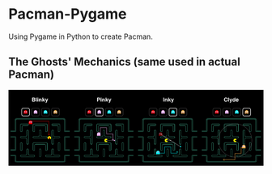 # Pacman-Pygame
Using Pygame in Python to create Pacman.

<h2>The Ghosts' Mechanics (same used in actual Pacman)</h2>
<img src="https://github.com/jjwarren44/Pacman-Pygame/blob/master/imgs/info_imgs/ghosts%20mechanics.png">

